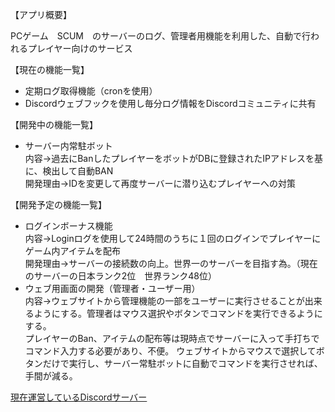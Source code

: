 【アプリ概要】
<p>PCゲーム　SCUM　のサーバーのログ、管理者用機能を利用した、自動で行われるプレイヤー向けのサービス</p>
【現在の機能一覧】
<ul>
<li>定期ログ取得機能（cronを使用）</li>
<li>Discordウェブフックを使用し毎分ログ情報をDiscordコミュニティに共有</li>
</ul>
【開発中の機能一覧】
<ul>
<li>
サーバー内常駐ボット
<br>
内容→過去にBanしたプレイヤーをボットがDBに登録されたIPアドレスを基に、検出して自動BAN
<br>
開発理由→IDを変更して再度サーバーに潜り込むプレイヤーへの対策
</li>

</ul>
【開発予定の機能一覧】
<ul>
<li>
ログインボーナス機能
<br>
内容→Loginログを使用して24時間のうちに１回のログインでプレイヤーにゲーム内アイテムを配布
<br>
開発理由→サーバーの接続数の向上。世界一のサーバーを目指す為。（現在のサーバーの日本ランク2位　世界ランク48位）
</li>
<li>
ウェブ用画面の開発（管理者・ユーザー用）
<br>
内容→ウェブサイトから管理機能の一部をユーザーに実行させることが出来るようにする。管理者はマウス選択やボタンでコマンドを実行できるようにする。
<br>
プレイヤーのBan、アイテムの配布等は現時点でサーバーに入って手打ちでコマンド入力する必要があり、不便。
ウェブサイトからマウスで選択してボタンだけで実行し、サーバー常駐ボットに自動でコマンドを実行させれば、手間が減る。
</li>
</ul>

<a href="https://discord.com/invite/GSvbgFFmn7">現在運営しているDiscordサーバー<a/>

